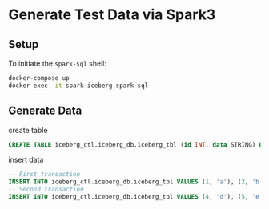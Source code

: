 # Generate Test Data via Spark3

## Setup

To initiate the `spark-sql` shell:

```bash
docker-compose up
docker exec -it spark-iceberg spark-sql
```

## Generate Data

create table

```sql
CREATE TABLE iceberg_ctl.iceberg_db.iceberg_tbl (id INT, data STRING) USING ICEBERG;
```

insert data

```sql
-- First transaction
INSERT INTO iceberg_ctl.iceberg_db.iceberg_tbl VALUES (1, 'a'), (2, 'b'), (3, 'c');
-- Second transaction
INSERT INTO iceberg_ctl.iceberg_db.iceberg_tbl VALUES (4, 'd'), (5, 'e'), (6, 'd');
```
